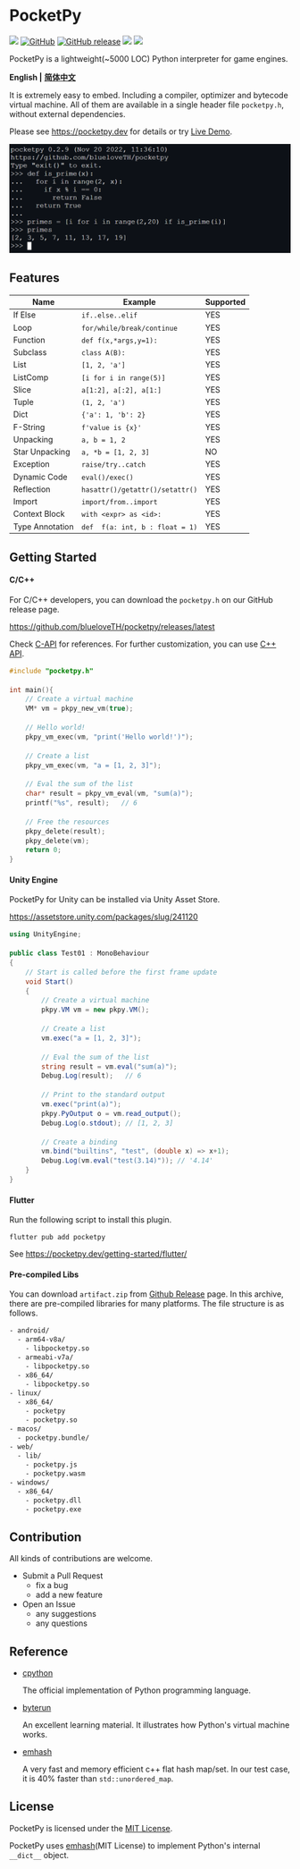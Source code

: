 # PocketPy

<p>
<a title="Build" href="https://github.com/blueloveTH/pocketpy/actions/workflows" ><img src="https://github.com/blueloveTH/pocketpy/actions/workflows/main.yml/badge.svg" /></a>
<a href="https://github.com/blueloveth/pocketpy/blob/main/LICENSE">
<img alt="GitHub" src="https://img.shields.io/github/license/blueloveth/pocketpy.svg?color=blue"></a>
<a href="https://github.com/blueloveth/pocketpy/releases">
<img alt="GitHub release" src="https://img.shields.io/github/release/blueloveth/pocketpy.svg"></a>
<a title="Pub" href="https://pub.dev/packages/pocketpy" ><img src="https://img.shields.io/pub/v/pocketpy" /></a>
<a title="Discord" href="https://discord.gg/WWaq72GzXv" ><img src="https://img.shields.io/discord/1048978026131640390" /></a>
</p>

PocketPy is a lightweight(~5000 LOC) Python interpreter for game engines.


**English |** [**简体中文**](README_zh.md)

It is extremely easy to embed. Including a compiler, optimizer and bytecode virtual machine. All of them are available in a single header file `pocketpy.h`, without external dependencies.

Please see https://pocketpy.dev for details or try [Live Demo](https://blueloveth.github.io/pocketpy).

![sample_img](docs/sample.png)

## Features

| Name            | Example                         | Supported |
| --------------- | ------------------------------- | --------- |
| If Else         | `if..else..elif`                | YES       |
| Loop            | `for/while/break/continue`      | YES       |
| Function        | `def f(x,*args,y=1):`           | YES       |
| Subclass        | `class A(B):`                   | YES       |
| List            | `[1, 2, 'a']`                   | YES       |
| ListComp        | `[i for i in range(5)]`         | YES       |
| Slice           | `a[1:2], a[:2], a[1:]`          | YES       |
| Tuple           | `(1, 2, 'a')`                   | YES       |
| Dict            | `{'a': 1, 'b': 2}`              | YES       |
| F-String        | `f'value is {x}'`               | YES       |
| Unpacking       | `a, b = 1, 2`                   | YES       |
| Star Unpacking  | `a, *b = [1, 2, 3]`             | NO        |
| Exception       | `raise/try..catch`              | YES       |
| Dynamic Code    | `eval()/exec()`                 | YES       |
| Reflection      | `hasattr()/getattr()/setattr()` | YES       |
| Import          | `import/from..import`           | YES       |
| Context Block   | `with <expr> as <id>:`          | YES       |
| Type Annotation | `def  f(a: int, b : float = 1)` | YES       |

## Getting Started

#### C/C++

For C/C++ developers, you can download the `pocketpy.h` on our GitHub release page.

https://github.com/blueloveTH/pocketpy/releases/latest

Check [C-API](https://pocketpy.dev/c-api/vm/) for references. For further customization, you can use [C++ API](https://pocketpy.dev/getting-started/cpp/).

```cpp
#include "pocketpy.h"

int main(){
    // Create a virtual machine
    VM* vm = pkpy_new_vm(true);
    
    // Hello world!
    pkpy_vm_exec(vm, "print('Hello world!')");

    // Create a list
    pkpy_vm_exec(vm, "a = [1, 2, 3]");

    // Eval the sum of the list
    char* result = pkpy_vm_eval(vm, "sum(a)");
    printf("%s", result);   // 6

    // Free the resources
    pkpy_delete(result);
    pkpy_delete(vm);
    return 0;
}
```

#### Unity Engine

PocketPy for Unity can be installed via Unity Asset Store.

https://assetstore.unity.com/packages/slug/241120

```csharp
using UnityEngine;

public class Test01 : MonoBehaviour
{
    // Start is called before the first frame update
    void Start()
    {
        // Create a virtual machine
        pkpy.VM vm = new pkpy.VM();

        // Create a list
        vm.exec("a = [1, 2, 3]");

        // Eval the sum of the list
        string result = vm.eval("sum(a)");
        Debug.Log(result);   // 6

        // Print to the standard output
        vm.exec("print(a)");
        pkpy.PyOutput o = vm.read_output();
        Debug.Log(o.stdout); // [1, 2, 3]

        // Create a binding
        vm.bind("builtins", "test", (double x) => x+1);  
        Debug.Log(vm.eval("test(3.14)")); // '4.14'
    }
}
```

#### Flutter

Run the following script to install this plugin.

```
flutter pub add pocketpy
```

See https://pocketpy.dev/getting-started/flutter/

#### Pre-compiled Libs

You can download `artifact.zip` from [Github Release](https://github.com/blueloveTH/pocketpy/releases/latest) page. In this archive, there are pre-compiled libraries for many platforms. The file structure is as follows.

```
- android/
  - arm64-v8a/
    - libpocketpy.so
  - armeabi-v7a/
    - libpocketpy.so
  - x86_64/
    - libpocketpy.so
- linux/
  - x86_64/
    - pocketpy
    - pocketpy.so
- macos/
  - pocketpy.bundle/
- web/
  - lib/
    - pocketpy.js
    - pocketpy.wasm
- windows/
  - x86_64/
    - pocketpy.dll
    - pocketpy.exe
```

## Contribution

All kinds of contributions are welcome.

- Submit a Pull Request
  - fix a bug
  - add a new feature
- Open an Issue
  - any suggestions
  - any questions

## Reference

+ [cpython](https://github.com/python/cpython)

  The official implementation of Python programming language.

+ [byterun](https://www.aosabook.org/en/500L/a-python-interpreter-written-in-python.html)

  An excellent learning material. It illustrates how Python's virtual machine works.

+ [emhash](https://github.com/ktprime/emhash)

  A very fast and memory efficient c++ flat hash map/set. In our test case, it is 40% faster than `std::unordered_map`.


## License

PocketPy is licensed under the [MIT License](http://opensource.org/licenses/MIT).

PocketPy uses [emhash](https://github.com/ktprime/emhash)(MIT License) to implement Python's internal `__dict__` object. 

